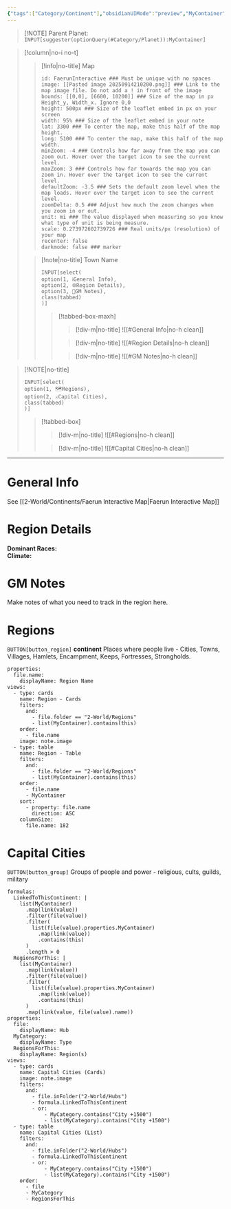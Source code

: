 ```yaml
---
{"tags":["Category/Continent"],"obsidianUIMode":"preview","MyContainer":"[[Toril|Toril]]","image":"Faerûn 1.png","dg-publish":true,"dg-path":"World/Continents/Faerûn.md","permalink":"/world/continents/faerun/","dgPassFrontmatter":true,"updated":"2025-09-28T19:14:12.000+01:00"}
---
```





> [!NOTE] Parent Planet: `INPUT[suggester(optionQuery(#Category/Planet)):MyContainer]`

> [!column|no-i no-t]
>> [!info|no-title] Map
>> ```leaflet  
>> id: FaerunInteractive ### Must be unique with no spaces  
>> image: [[Pasted image 20250914210200.png]] ### Link to the map image file. Do not add a ! in front of the image  
>> bounds: [[0,0], [6600, 10200]] ### Size of the map in px Height_y, Width_x. Ignore 0,0  
>> height: 500px ### Size of the leaflet embed in px on your screen  
>> width: 95% ### Size of the leaflet embed in your note  
>> lat: 3300 ### To center the map, make this half of the map height.  
>> long: 5100 ### To center the map, make this half of the map width.  
>> minZoom: -4 ### Controls how far away from the map you can zoom out. Hover over the target icon to see the current level.  
>> maxZoom: 3 ### Controls how far towards the map you can zoom in. Hover over the target icon to see the current level.  
>> defaultZoom: -3.5 ### Sets the default zoom level when the map loads. Hover over the target icon to see the current level.  
>> zoomDelta: 0.5 ### Adjust how much the zoom changes when you zoom in or out.  
>> unit: mi ### The value displayed when measuring so you know what type of unit is being measure.  
>> scale: 0.273972602739726 ### Real units/px (resolution) of your map  
>> recenter: false  
>> darkmode: false ### marker
>> ```
>
>
>> [!note|no-title] Town Name
>> ~~~meta-bind
>> INPUT[select(
>> option(1, ℹ️General Info),
>> option(2, 🌐Region Details),
>> option(3, 📝GM Notes),
>> class(tabbed)
>> )]
>> ~~~
>>>[!tabbed-box-maxh]
>>> >[!div-m|no-title]
>>> > ![[#General Info|no-h clean]]
>>>
>>> >[!div-m|no-title]
>>> > ![[#Region Details|no-h clean]]
>>>
>>> > [!div-m|no-title]
>>> > ![[#GM Notes|no-h clean]]
>>> 

> [!NOTE|no-title]
> ~~~meta-bind
> INPUT[select(
> option(1, 🗺️Regions),
> option(2, ⚔️Capital Cities),
> class(tabbed)
> )]
> ~~~
> >[!tabbed-box]
> > >[!div-m|no-title]
> > > ![[#Regions|no-h clean]]
> >
> > > [!div-m|no-title]
> > > ![[#Capital Cities|no-h clean]]
> > 

---
# General Info

See [[2-World/Continents/Faerun Interactive Map\|Faerun Interactive Map]]

# Region Details

**Dominant Races:**  
**Climate:** 

# GM Notes

Make notes of what you need to track in the region here. 

# Regions

`BUTTON[button_region]` **continent** Places where people live - Cities, Towns, Villages, Hamlets, Encampment, Keeps, Fortresses, Strongholds.

```base
properties:
  file.name:
    displayName: Region Name
views:
  - type: cards
    name: Region - Cards
    filters:
      and:
        - file.folder == "2-World/Regions"
        - list(MyContainer).contains(this)
    order:
      - file.name
    image: note.image
  - type: table
    name: Region - Table
    filters:
      and:
        - file.folder == "2-World/Regions"
        - list(MyContainer).contains(this)
    order:
      - file.name
      - MyContainer
    sort:
      - property: file.name
        direction: ASC
    columnSize:
      file.name: 182

```

# Capital Cities

`BUTTON[button_group]` Groups of people and power - religious, cults, guilds, military

```base
formulas:
  LinkedToThisContinent: |
    list(MyContainer)
      .map(link(value))
      .filter(file(value))
      .filter(
        list(file(value).properties.MyContainer)
          .map(link(value))
          .contains(this)
      )
      .length > 0
  RegionsForThis: |
    list(MyContainer)
      .map(link(value))
      .filter(file(value))
      .filter(
        list(file(value).properties.MyContainer)
          .map(link(value))
          .contains(this)
      )
      .map(link(value, file(value).name))
properties:
  file:
    displayName: Hub
  MyCategory:
    displayName: Type
  RegionsForThis:
    displayName: Region(s)
views:
  - type: cards
    name: Capital Cities (Cards)
    image: note.image
    filters:
      and:
        - file.inFolder("2-World/Hubs")
        - formula.LinkedToThisContinent
        - or:
            - MyCategory.contains("City +1500")
            - list(MyCategory).contains("City +1500")
  - type: table
    name: Capital Cities (List)
    filters:
      and:
        - file.inFolder("2-World/Hubs")
        - formula.LinkedToThisContinent
        - or:
            - MyCategory.contains("City +1500")
            - list(MyCategory).contains("City +1500")
    order:
      - file
      - MyCategory
      - RegionsForThis
```
